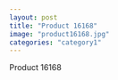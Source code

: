 ```yaml
---
layout: post
title: "Product 16168"
image: "product16168.jpg"
categories: "category1"
---
```

Product 16168
